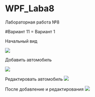 # WPF_Laba8
Лабораторная работа №8

#Вариант 11 = Вариант 1

Начальный вид

<img src="pic1.PNG">

Добавить автомобиль

<img src="pic2.PNG">

Редактировать автомобиль
<img src="pic3.PNG">

После добавление и редактирования
<img src="pic4.PNG">
